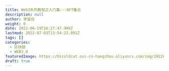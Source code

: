```yaml
---
title: Web3系列教程之入门篇---NFT集合
description: null
author: 李留白
weight: 0
date: 2022-06-19T16:27:47.998Z
lastmod: 2022-07-03T13:54:22.891Z
tags: []
categories:
  - 区块链
  - WEB3.0
featuredImage: https://hicoldcat.oss-cn-hangzhou.aliyuncs.com/img/20220703215340.png
draft: true
---
```

